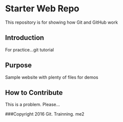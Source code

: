 # Starter Web Repo

This repository is for showing how Git and GitHub work

## Introduction
For practice...git tutorial
## Purpose

Sample website with plenty of files for demos

## How to Contribute

This is a problem. Please...

###Copyright
2016 Git. Trainning.
me2
